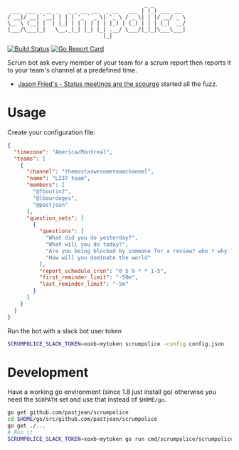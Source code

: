 ```
                                           _ _
 ___  ___ _ __ _   _ _ __ ___  _ __   ___ | (_) ___ ___
/ __|/ __| '__| | | | '_ ` _ \| '_ \ / _ \| | |/ __/ _ \
\__ \ (__| |  | |_| | | | | | | |_) | (_) | | | (_|  __/
|___/\___|_|   \__,_|_| |_| |_| .__/ \___/|_|_|\___\___|
                              |_|
```

[![Build Status](https://travis-ci.org/pastjean/scrumpolice.svg?branch=master)](https://travis-ci.org/pastjean/scrumpolice)
[![Go Report Card](https://goreportcard.com/badge/github.com/pastjean/scrumpolice)](https://goreportcard.com/report/github.com/pastjean/scrumpolice)

Scrum bot ask every member of your team for a scrum report then reports it to
your team's channel at a predefined time.

- [Jason Fried's - Status meetings are the scourge](https://m.signalvnoise.com/status-meetings-are-the-scourge-39f49267ca90) started all the fuzz.

# Usage

Create your configuration file:

```json
{
  "timezone": "America/Montreal",
  "teams": [
    {
      "channel": "themostaswesometeamchannel",
      "name": "L337 team",
      "members": [
        "@fboutin2",
        "@lbourdages",
        "@pastjean"
      ],
      "question_sets": [
        {
          "questions": [
            "What did you do yesterday?",
            "What will you do today?",
            "Are you being blocked by someone for a review? who ? why ?",
            "How will you dominate the world"
          ],
          "report_schedule_cron": "0 5 9 * * 1-5",
          "first_reminder_limit": "-50m",
          "last_reminder_limit": "-5m"
        }
      ]
    }
  ]
}
```

Run the bot with a slack bot user token

```sh
SCRUMPOLICE_SLACK_TOKEN=xoxb-mytoken scrumpolice -config config.json
```

# Development

Have a working go environment (since 1.8 just install go) otherwise you need the
`$GOPATH` set and use that instead of `$HOME/go`.

```sh
go get github.com/pastjean/scrumpolice
cd $HOME/go/src/github.com/pastjean/scrumpolice
go get ./...
# Run it
SCRUMPOLICE_SLACK_TOKEN=xoxb-mytoken go run cmd/scrumpolice/scrumpolice.go -config config.example.json
```
